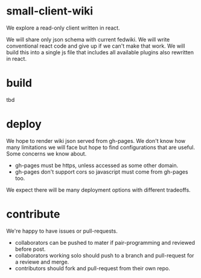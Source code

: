 # small-client-wiki
We explore a read-only client written in react.

We will share only json schema with current fedwiki. 
We will write conventional react code and give up if we can't make that work.
We will build this into a single js file that includes all available plugins also rewritten in react.

# build

tbd

# deploy

We hope to render wiki json served from gh-pages.
We don't know how many limitations we will face but hope to find configurations that are useful.
Some concerns we know about.
- gh-pages must be https, unless accessed as some other domain.
- gh-pages don't support cors so javascript must come from gh-pages too.

We expect there will be many deployment options with different tradeoffs.

# contribute

We're happy to have issues or pull-requests.

- collaborators can be pushed to mater if pair-programming and reviewed before post.
- collaborators working solo should push to a branch and pull-request for a reviewe and merge.
- contributors should fork and pull-request from their own repo.

